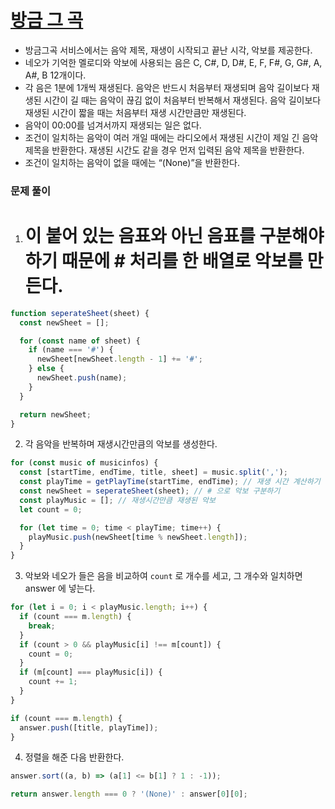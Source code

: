 # [방금 그 곡](https://school.programmers.co.kr/learn/courses/30/lessons/17683)

- 방금그곡 서비스에서는 음악 제목, 재생이 시작되고 끝난 시각, 악보를 제공한다.
- 네오가 기억한 멜로디와 악보에 사용되는 음은 C, C#, D, D#, E, F, F#, G, G#, A, A#, B 12개이다.
- 각 음은 1분에 1개씩 재생된다. 음악은 반드시 처음부터 재생되며 음악 길이보다 재생된 시간이 길 때는 음악이 끊김 없이 처음부터 반복해서 재생된다. 음악 길이보다 재생된 시간이 짧을 때는 처음부터 재생 시간만큼만 재생된다.
- 음악이 00:00를 넘겨서까지 재생되는 일은 없다.
- 조건이 일치하는 음악이 여러 개일 때에는 라디오에서 재생된 시간이 제일 긴 음악 제목을 반환한다. 재생된 시간도 같을 경우 먼저 입력된 음악 제목을 반환한다.
- 조건이 일치하는 음악이 없을 때에는 “(None)”을 반환한다.

### 문제 풀이

1. # 이 붙어 있는 음표와 아닌 음표를 구분해야하기 때문에 # 처리를 한 배열로 악보를 만든다.

```js
function seperateSheet(sheet) {
  const newSheet = [];

  for (const name of sheet) {
    if (name === '#') {
      newSheet[newSheet.length - 1] += '#';
    } else {
      newSheet.push(name);
    }
  }

  return newSheet;
}
```

2. 각 음악을 반복하며 재생시간만큼의 악보를 생성한다.

```js
for (const music of musicinfos) {
  const [startTime, endTime, title, sheet] = music.split(',');
  const playTime = getPlayTime(startTime, endTime); // 재생 시간 계산하기
  const newSheet = seperateSheet(sheet); // # 으로 악보 구분하기
  const playMusic = []; // 재생시간만큼 재생된 악보
  let count = 0;

  for (let time = 0; time < playTime; time++) {
    playMusic.push(newSheet[time % newSheet.length]);
  }
}
```

3. 악보와 네오가 들은 음을 비교하여 `count` 로 개수를 세고, 그 개수와 일치하면 answer 에 넣는다.

```js
for (let i = 0; i < playMusic.length; i++) {
  if (count === m.length) {
    break;
  }
  if (count > 0 && playMusic[i] !== m[count]) {
    count = 0;
  }
  if (m[count] === playMusic[i]) {
    count += 1;
  }
}

if (count === m.length) {
  answer.push([title, playTime]);
}
```

4. 정렬을 해준 다음 반환한다.

```js
answer.sort((a, b) => (a[1] <= b[1] ? 1 : -1));

return answer.length === 0 ? '(None)' : answer[0][0];
```
